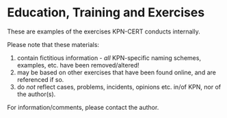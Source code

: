 # Education, Training and Exercises

These are examples of the exercises KPN-CERT conducts internally.

Please note that these materials:

1) contain fictitious information - *all* KPN-specific naming schemes, examples, etc. have been removed/altered!
2) may be based on other exercises that have been found online, and are referenced if so.
3) do *not* reflect cases, problems, incidents, opinions etc. in/of KPN, nor of the author(s).

For information/comments, please contact the author.

